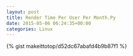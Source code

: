 ```yaml
---
layout: post                                                                                                              
title: Render Time Per User Per Month.Py                                                                                                                       
date: 2015-05-06 06:24:35+00:00                                                                                                                        
categories: Linux                                                                                                                
---                                                                                                                              
```


{% gist makeittotop/d52dc67abafd4b9b87f1 %}                                                                                                           

